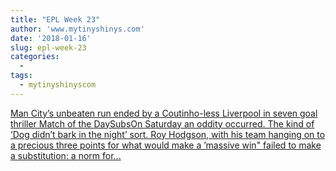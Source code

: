 ```yaml
---
title: "EPL Week 23"
author: 'www.mytinyshinys.com'
date: '2018-01-16'
slug: epl-week-23
categories:
  - 
tags:
  - mytinyshinyscom
---
```


[Man City’s unbeaten run ended by a Coutinho-less Liverpool in seven goal thriller Match of the DaySubsOn Saturday an oddity occurred. The kind of ‘Dog didn’t bark in the night’ sort. Roy Hodgson, with his team hanging on to a precious three points for what would make a ’massive win" failed to make a substitution: a norm for...<click to read more>](https://www.mytinyshinys.com/2018/01/16/epl-week-23/)

